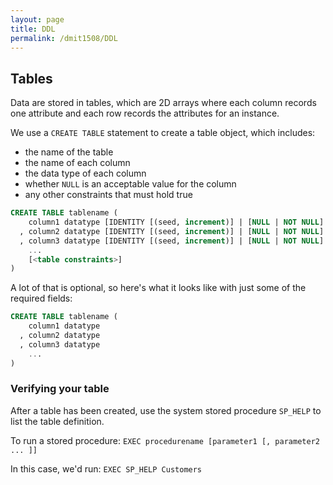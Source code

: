 ```yaml
---
layout: page
title: DDL
permalink: /dmit1508/DDL
---
```


## Tables

Data are stored in tables, which are 2D arrays where each column records one attribute and each row records the attributes for an instance.

We use a `CREATE TABLE` statement to create a table object, which includes:
- the name of the table
- the name of each column
- the data type of each column
- whether `NULL` is an acceptable value for the column
- any other constraints that must hold true

```sql
CREATE TABLE tablename (
    column1 datatype [IDENTITY [(seed, increment)] | [NULL | NOT NULL] [<column constraints>]
  , column2 datatype [IDENTITY [(seed, increment)] | [NULL | NOT NULL] [<column constraints>]
  , column3 datatype [IDENTITY [(seed, increment)] | [NULL | NOT NULL] [<column constraints>]
    ...  
    [<table constraints>]
) 
```

A lot of that is optional, so here's what it looks like with just some of the required fields:

```sql
CREATE TABLE tablename (
    column1 datatype
  , column2 datatype
  , column3 datatype
    ...  
) 
```

### Verifying your table

After a table has been created, use the system stored procedure `SP_HELP` to list the table definition.

To run a stored procedure:
`EXEC procedurename [parameter1 [, parameter2 ... ]]`

In this case, we'd run:
`EXEC SP_HELP Customers`
